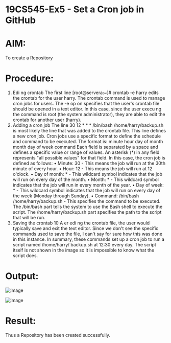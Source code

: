 # 19CS545-Ex5 - Set a Cron job in GitHub

# AIM:
To create a Repository

# Procedure:

1. Edi ng crontab 
The first line [root@servera:~]# crontab -e harry edits the crontab for the user 
harry. The crontab command is used to manage cron jobs for users. The -e op on specifies 
that the user's crontab file should be opened in a text editor. In this case, since the user execu ng 
the command is root (the system administrator), they are able to edit the crontab for another 
user (harry). 
2. Adding a cron job 
The line 30 12 * * * /bin/bash /home/harry/backup.sh is most likely the line 
that was added to the crontab file. This line defines a new cron job. 
Cron jobs use a specific format to define the schedule and command to be executed. The format is: 
minute hour day of month month day of week command 
Each field is separated by a space and defines a specific value or range of values. An asterisk (*) in 
any field represents "all possible values" for that field. 
In this case, the cron job is defined as follows: 
• Minute: 30 - This means the job will run at the 30th minute of every hour. 
• Hour: 12 - This means the job will run at 12 o'clock. 
• Day of month: * - This wildcard symbol indicates that the job will run on every day of the 
month. 
• Month: * - This wildcard symbol indicates that the job will run in every month of the year. 
• Day of week: * - This wildcard symbol indicates that the job will run on every day of the 
week (Monday through Sunday). 
• Command: /bin/bash /home/harry/backup.sh - This specifies the command to 
be executed. The /bin/bash part tells the system to use the Bash shell to execute the 
script. The /home/harry/backup.sh part specifies the path to the script that will be 
run. 
3. Saving the crontab 
10
A er edi ng the crontab file, the user would typically save and exit the text editor. Since we don't 
see the specific commands used to save the file, I can't say for sure how this was done in this 
instance. 
In summary, these commands set up a cron job to run a script named /home/harry/
 backup.sh at 12:30 every day. The script itself is not shown in the image so it is impossible to 
know what the script does.


# Output:

![image](https://github.com/user-attachments/assets/1b10268c-2552-4975-834b-46f0800709e4)

![image](https://github.com/user-attachments/assets/1d619088-4103-4b90-9642-0d00b387b470)


# Result:

Thus a Repository has been created successfully.
